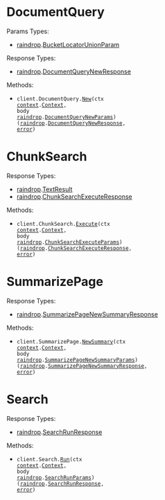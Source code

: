 # DocumentQuery

Params Types:

- <a href="https://pkg.go.dev/github.com/stainless-sdks/raindrop-go">raindrop</a>.<a href="https://pkg.go.dev/github.com/stainless-sdks/raindrop-go#BucketLocatorUnionParam">BucketLocatorUnionParam</a>

Response Types:

- <a href="https://pkg.go.dev/github.com/stainless-sdks/raindrop-go">raindrop</a>.<a href="https://pkg.go.dev/github.com/stainless-sdks/raindrop-go#DocumentQueryNewResponse">DocumentQueryNewResponse</a>

Methods:

- <code title="post /v1/document_query">client.DocumentQuery.<a href="https://pkg.go.dev/github.com/stainless-sdks/raindrop-go#DocumentQueryService.New">New</a>(ctx <a href="https://pkg.go.dev/context">context</a>.<a href="https://pkg.go.dev/context#Context">Context</a>, body <a href="https://pkg.go.dev/github.com/stainless-sdks/raindrop-go">raindrop</a>.<a href="https://pkg.go.dev/github.com/stainless-sdks/raindrop-go#DocumentQueryNewParams">DocumentQueryNewParams</a>) (<a href="https://pkg.go.dev/github.com/stainless-sdks/raindrop-go">raindrop</a>.<a href="https://pkg.go.dev/github.com/stainless-sdks/raindrop-go#DocumentQueryNewResponse">DocumentQueryNewResponse</a>, <a href="https://pkg.go.dev/builtin#error">error</a>)</code>

# ChunkSearch

Response Types:

- <a href="https://pkg.go.dev/github.com/stainless-sdks/raindrop-go">raindrop</a>.<a href="https://pkg.go.dev/github.com/stainless-sdks/raindrop-go#TextResult">TextResult</a>
- <a href="https://pkg.go.dev/github.com/stainless-sdks/raindrop-go">raindrop</a>.<a href="https://pkg.go.dev/github.com/stainless-sdks/raindrop-go#ChunkSearchExecuteResponse">ChunkSearchExecuteResponse</a>

Methods:

- <code title="post /v1/chunk_search">client.ChunkSearch.<a href="https://pkg.go.dev/github.com/stainless-sdks/raindrop-go#ChunkSearchService.Execute">Execute</a>(ctx <a href="https://pkg.go.dev/context">context</a>.<a href="https://pkg.go.dev/context#Context">Context</a>, body <a href="https://pkg.go.dev/github.com/stainless-sdks/raindrop-go">raindrop</a>.<a href="https://pkg.go.dev/github.com/stainless-sdks/raindrop-go#ChunkSearchExecuteParams">ChunkSearchExecuteParams</a>) (<a href="https://pkg.go.dev/github.com/stainless-sdks/raindrop-go">raindrop</a>.<a href="https://pkg.go.dev/github.com/stainless-sdks/raindrop-go#ChunkSearchExecuteResponse">ChunkSearchExecuteResponse</a>, <a href="https://pkg.go.dev/builtin#error">error</a>)</code>

# SummarizePage

Response Types:

- <a href="https://pkg.go.dev/github.com/stainless-sdks/raindrop-go">raindrop</a>.<a href="https://pkg.go.dev/github.com/stainless-sdks/raindrop-go#SummarizePageNewSummaryResponse">SummarizePageNewSummaryResponse</a>

Methods:

- <code title="post /v1/summarize_page">client.SummarizePage.<a href="https://pkg.go.dev/github.com/stainless-sdks/raindrop-go#SummarizePageService.NewSummary">NewSummary</a>(ctx <a href="https://pkg.go.dev/context">context</a>.<a href="https://pkg.go.dev/context#Context">Context</a>, body <a href="https://pkg.go.dev/github.com/stainless-sdks/raindrop-go">raindrop</a>.<a href="https://pkg.go.dev/github.com/stainless-sdks/raindrop-go#SummarizePageNewSummaryParams">SummarizePageNewSummaryParams</a>) (<a href="https://pkg.go.dev/github.com/stainless-sdks/raindrop-go">raindrop</a>.<a href="https://pkg.go.dev/github.com/stainless-sdks/raindrop-go#SummarizePageNewSummaryResponse">SummarizePageNewSummaryResponse</a>, <a href="https://pkg.go.dev/builtin#error">error</a>)</code>

# Search

Response Types:

- <a href="https://pkg.go.dev/github.com/stainless-sdks/raindrop-go">raindrop</a>.<a href="https://pkg.go.dev/github.com/stainless-sdks/raindrop-go#SearchRunResponse">SearchRunResponse</a>

Methods:

- <code title="post /v1/search">client.Search.<a href="https://pkg.go.dev/github.com/stainless-sdks/raindrop-go#SearchService.Run">Run</a>(ctx <a href="https://pkg.go.dev/context">context</a>.<a href="https://pkg.go.dev/context#Context">Context</a>, body <a href="https://pkg.go.dev/github.com/stainless-sdks/raindrop-go">raindrop</a>.<a href="https://pkg.go.dev/github.com/stainless-sdks/raindrop-go#SearchRunParams">SearchRunParams</a>) (<a href="https://pkg.go.dev/github.com/stainless-sdks/raindrop-go">raindrop</a>.<a href="https://pkg.go.dev/github.com/stainless-sdks/raindrop-go#SearchRunResponse">SearchRunResponse</a>, <a href="https://pkg.go.dev/builtin#error">error</a>)</code>
